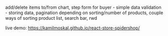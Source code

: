 add/delete items to/from chart, step form for buyer - simple data validation - storing data, pagination depending on sorting/number of products, couple ways of sorting product list, search bar, rwd

live demo: https://kamilmoskal.github.io/react-store-spidershop/